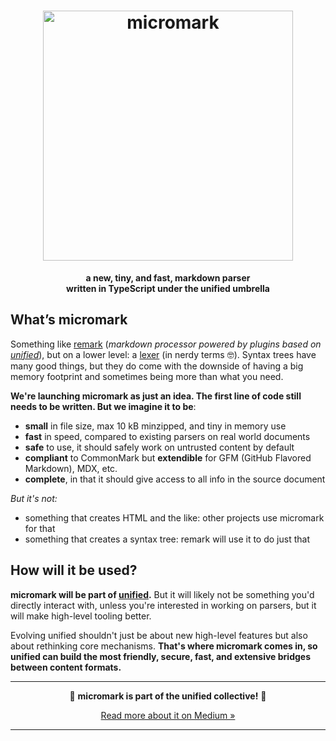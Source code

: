 <h1 align="center">
  <img src="https://raw.githubusercontent.com/micromark/micromark/9c34547/logo.svg?sanitize=true" alt="micromark" width="400" />
</h1>

<p align="center">
  <b>a new, tiny, and fast, markdown parser <br> written in TypeScript under the unified umbrella</br></b>
</p>


## What’s micromark
Something like [remark](https://github.com/remarkjs/remark) (*markdown processor powered by plugins based on [unified][unified]*), but on a lower level: a [lexer](https://en.wikipedia.org/wiki/Lexical_analysis) (in nerdy terms 🤓). Syntax trees have many good things, but they do come with the downside of having a big memory footprint and sometimes being more than what you need.

**We're launching micromark as just an idea. The first line of code still needs to be written. But we imagine it to be**:

*    **small** in file size, max 10 kB minzipped, and tiny in memory use
*    **fast** in speed, compared to existing parsers on real world documents
*    **safe** to use, it should safely work on untrusted content by default
*    **compliant** to CommonMark but **extendible** for GFM (GitHub Flavored Markdown), MDX, etc.
*    **complete**, in that it should give access to all info in the source document

*But it's not:*

*    something that creates HTML and the like: other projects use micromark for that
*    something that creates a syntax tree: remark will use it to do just that

## How will it be used?
**micromark will be part of [unified][unified].** But it will likely not be something you'd directly interact with, unless you're interested in working on parsers, but it will make high-level tooling better.

Evolving unified shouldn't just be about new high-level features but also about rethinking core mechanisms. **That's where micromark comes in, so unified can build the most friendly, secure, fast, and extensive bridges between content formats.**


***

<p align="center">🎉 <strong>micromark is part of the unified collective!</strong> 🎉</p>
<p align="center"><a href="https://medium.com/unifiedjs/collectively-evolving-through-crowdsourcing-22c359ea95cc">Read more about it on Medium »</a></p>

***

[unified]: https://github.com/unifiedjs/unified

[collective]: https://opencollective.com/unified

[medium]: https://medium.com/unifiedjs/collectively-evolving-through-crowdsourcing-22c359ea95cc
